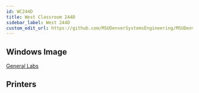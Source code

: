 ```yaml
---
id: WC244D
title: West Classroom 244D
sidebar_label: West 244D
custom_edit_url: https://github.com/MSUDenverSystemsEngineering/MSUDenverSystemsEngineering.github.io/edit/source/docs/lab-WC244D.md
---
```


## Windows Image
[General Labs](image-win-generallabs.md)

## Printers
